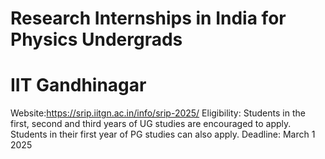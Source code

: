 # Research Internships in India for Physics Undergrads
# IIT Gandhinagar
Website:https://srip.iitgn.ac.in/info/srip-2025/
Eligibility: Students in the first, second and third years of UG studies are encouraged to apply. Students in their first year of PG studies can also apply.
Deadline: March 1 2025
# 
